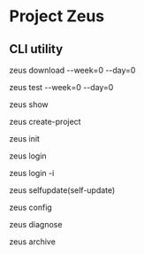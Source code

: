 # Project Zeus
## CLI utility

zeus download --week=0 --day=0

zeus test --week=0 --day=0

zeus show

zeus create-project

zeus init

zeus login

zeus login -i

zeus selfupdate(self-update)

zeus config

zeus diagnose

zeus archive